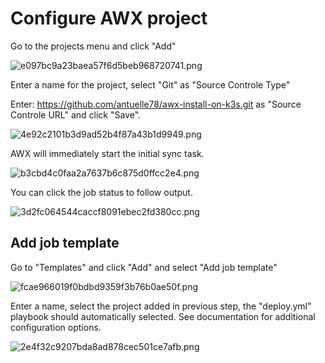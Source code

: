 # Configure AWX project

Go to the projects menu and click "Add"

![e097bc9a23baea57f6d5beb968720741.png](../_resources/e097bc9a23baea57f6d5beb968720741.png)

Enter a name for the project, select "Git" as "Source Controle Type"

Enter: https://github.com/antuelle78/awx-install-on-k3s.git as "Source Controle URL" and click "Save".

![4e92c2101b3d9ad52b4f87a43b1d9949.png](../_resources/4e92c2101b3d9ad52b4f87a43b1d9949.png)

AWX will immediately start the initial sync task.

![b3cbd4c0faa2a7637b6c875d0ffcc2e4.png](../_resources/b3cbd4c0faa2a7637b6c875d0ffcc2e4.png)

You can click the job status to follow output.

![3d2fc064544caccf8091ebec2fd380cc.png](../_resources/3d2fc064544caccf8091ebec2fd380cc.png)

## Add job template

Go to "Templates" and click "Add" and select "Add job template"

![fcae966019f0bdbd9359f3b76b0ae50f.png](../_resources/fcae966019f0bdbd9359f3b76b0ae50f.png)

Enter a name, select the project added in previous step, the "deploy.yml" playbook should automatically selected.
See documentation for additional configuration options.

![2e4f32c9207bda8ad878cec501ce7afb.png](../_resources/2e4f32c9207bda8ad878cec501ce7afb.png)